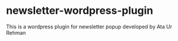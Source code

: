 # newsletter-wordpress-plugin
This is a wordpress plugin for newsletter popup developed by Ata Ur Rehman
